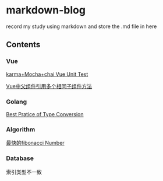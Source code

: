 # markdown-blog

record my study using markdown and store the .md file in here

## Contents

### Vue

[karma+Mocha+chai Vue Unit Test](./karma+Mocha+chaiVueUnitTest.md)

[Vue中父组件引用多个相同子组件方法](./Vue中父组件引用多个相同子组件方法.md)

### Golang

[Best Pratice of Type Conversion](./BestPraticeofTypeConversion.md)

### Algorithm

[最快的fibonacci Number](./6.048J.md)

### Database

索引类型不一致
